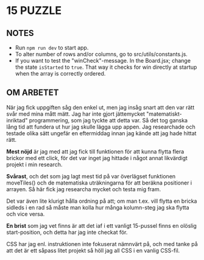 # 15 PUZZLE
## NOTES
- Run `npm run dev` to start app.
- To alter number of rows and/or columns, go to src/utils/constants.js.
- If you want to test the "winCheck"-message. In the Board.jsx; change the state `isStarted` to `true`. That way it checks for win directly at startup when the array is correctly ordered.

## OM ARBETET
När jag fick uppgiften såg den enkel ut, men jag insåg snart att den var rätt svår med mina mått mätt. Jag har inte gjort jättemycket "matematiskt-inriktad" programmering, som jag tyckte att detta var. Så det tog ganska lång tid att fundera ut hur jag skulle lägga upp appen. Jag researchade och testade olika sätt ungefär en eftermiddag innan jag kände att jag hade hittat rätt. 

**Mest nöjd** är jag med att jag fick till funktionen för att kunna flytta flera brickor med ett click, för det var inget jag hittade i något annat likvärdigt projekt i min research.

**Svårast**, och det som jag lagt mest tid på var överlägset funktionen 
moveTiles() och de matematiska uträkningarna för att beräkna positioner i arrayen. Så här fick jag researcha mycket och testa mig fram. 

Det var även lite klurigt hålla ordning på att; om man t.ex. vill flytta en bricka sidleds i en rad så måste man kolla hur många kolumn-steg jag ska flytta och vice versa.

**En brist** som jag vet finns är att det iaf i ett vanligt 15-pussel finns en olöslig start-position, och detta har jag inte checkat för.

CSS har jag enl. instruktionen inte fokuserat nämnvärt på, och med tanke på att det är ett såpass litet projekt så höll jag all CSS i en vanlig CSS-fil.
